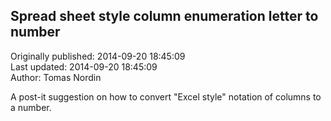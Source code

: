 ## Spread sheet style column enumeration letter to number  
Originally published: 2014-09-20 18:45:09  
Last updated: 2014-09-20 18:45:09  
Author: Tomas Nordin  
  
A post-it suggestion on how to convert "Excel style" notation of columns to a number.